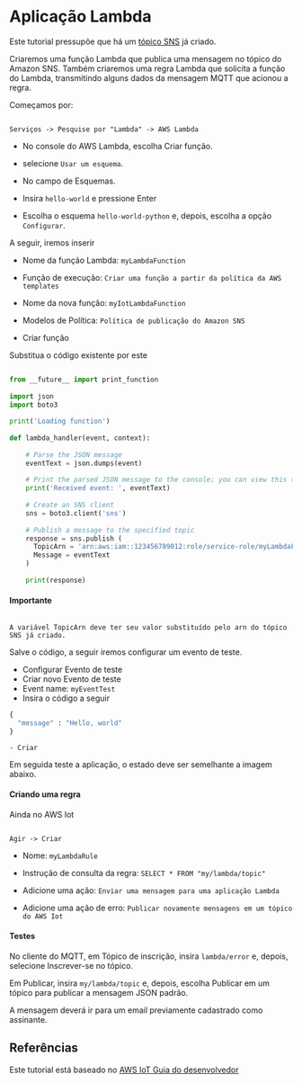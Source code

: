 # Aplicação Lambda

Este tutorial pressupõe que há um [tópico SNS](https://github.com/FelipeNasci/AWSTutorials/tree/master/Envio%20de%20Alerta%20(mensagem)#envio-de-alerta-mensagem) já criado.

Criaremos uma função Lambda que publica uma mensagem no tópico do Amazon SNS. Também criaremos uma regra Lambda que solicita a função do Lambda, transmitindo alguns dados da mensagem MQTT que acionou a regra.

Começamos por:

```

Serviços -> Pesquise por "Lambda" -> AWS Lambda

```

* No console do AWS Lambda, escolha Criar função.

 - selecione `Usar um esquema`. 
 
 - No campo de Esquemas.

 - Insira `hello-world` e pressione Enter

 - Escolha o esquema `hello-world-python` e, depois, escolha a opção `Configurar`.

A seguir, iremos inserir

 - Nome da função Lambda: `myLambdaFunction`

 - Função de execução: `Criar uma função a partir da política da AWS templates`

 - Nome da nova função: `myIotLambdaFunction`

 - Modelos de Política: `Política de publicação do Amazon SNS`

 - Criar função

Substitua o código existente por este

```python

from __future__ import print_function
  
import json
import boto3
  
print('Loading function')
  
def lambda_handler(event, context):
  
    # Parse the JSON message 
    eventText = json.dumps(event)
  
    # Print the parsed JSON message to the console; you can view this text in the Monitoring tab in the Lambda console or in the CloudWatch Logs console
    print('Received event: ', eventText)
  
    # Create an SNS client
    sns = boto3.client('sns')
  
    # Publish a message to the specified topic
    response = sns.publish (
      TopicArn = 'arn:aws:iam::123456789012:role/service-role/myLambdaFunctionRole',
      Message = eventText
    )
  
    print(response)

```

#### Importante
```

A variável TopicArn deve ter seu valor substituído pelo arn do tópico SNS já criado.

```

Salve o código, a seguir iremos configurar um evento de teste.

 - Configurar Evento de teste
 - Criar novo Evento de teste
 - Event name: `myEventTest`
 - Insira o código a seguir

```python
{ 
  "message" : "Hello, world"
}
```

	- Criar

Em seguida teste a aplicação, o estado deve ser semelhante a imagem abaixo.


#### Criando uma regra

Ainda no AWS Iot

```

Agir -> Criar

```

 - Nome: `myLambdaRule`

 - Instrução de consulta da regra: `SELECT * FROM "my/lambda/topic"`

 - Adicione uma ação: `Enviar uma mensagem para uma aplicação Lambda`

 - Adicione uma ação de erro: `Publicar novamente mensagens em um tópico do AWS Iot`


#### Testes

No cliente do MQTT, em Tópico de inscrição, insira `lambda/error` e, depois, selecione Inscrever-se no tópico.

Em Publicar, insira `my/lambda/topic` e, depois, escolha Publicar em um tópico para publicar a mensagem JSON padrão.

A mensagem deverá ir para um email previamente cadastrado como assinante.


## Referências

Este tutorial está baseado no [AWS IoT Guia do desenvolvedor](https://docs.aws.amazon.com/pt_br/iot/latest/developerguide/register-device.html)